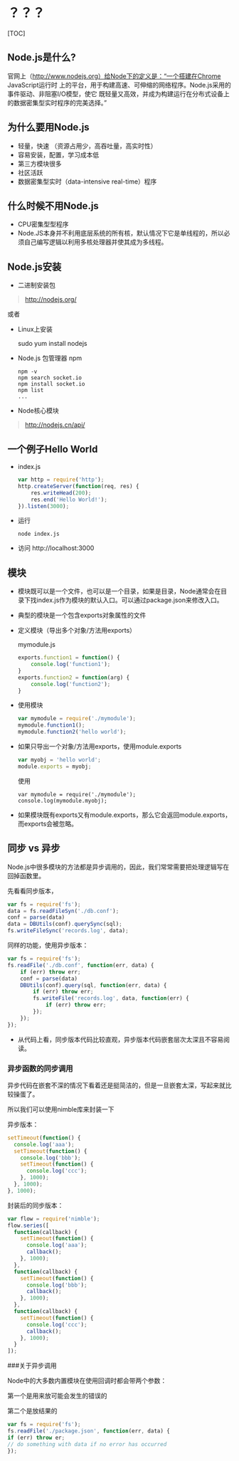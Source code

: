 # ？？？

[TOC]

## Node.js是什么?

官网上（http://www.nodejs.org）给Node下的定义是：“一个搭建在Chrome JavaScript运行时
上的平台，用于构建高速、可伸缩的网络程序。Node.js采用的事件驱动、非阻塞I/O模型，使它
既轻量又高效，并成为构建运行在分布式设备上的数据密集型实时程序的完美选择。”

## 为什么要用Node.js

- 轻量，快速 （资源占用少，高吞吐量，高实时性）
- 容易安装，配置，学习成本低
- 第三方模块很多
- 社区活跃
- 数据密集型实时（data-intensive real-time）程序

## 什么时候不用Node.js

- CPU密集型型程序
- Node.JS本身并不利用底层系统的所有核，默认情况下它是单线程的，所以必须自己编写逻辑以利用多核处理器并使其成为多线程。

## Node.js安装

- 二进制安装包

> http://nodejs.org/ 

或者

- Linux上安装

  sudo yum install nodejs

- Node.js 包管理器 npm

  ``` shell
  npm -v
  npm search socket.io
  npm install socket.io
  npm list
  ...
  ```

- Node核心模块
>  http://nodejs.cn/api/

## 一个例子Hello World

- index.js

  ``` javascript
  var http = require('http');
  http.createServer(function(req, res) {
      res.writeHead(200);
      res.end('Hello World!');
  }).listen(3000);
  ```

- 运行 

  ``` shell
  node index.js
  ```

- 访问 http://localhost:3000

## 模块

- 模块既可以是一个文件，也可以是一个目录，如果是目录，Node通常会在目录下找index.js作为模块的默认入口。可以通过package.json来修改入口。

- 典型的模块是一个包含exports对象属性的文件

- 定义模块（导出多个对象/方法用exports）

  mymodule.js

  ``` javascript
  exports.function1 = function() {
      console.log('function1');
  }
  exports.function2 = function(arg) {
      console.log('function2');
  }
  ```

- 使用模块

  ``` javascript
  var mymodule = require('./mymodule');
  mymodule.function1();
  mymodule.function2('hello world');
  ```

- 如果只导出一个对象/方法用exports，使用module.exports

  ``` javascript
  var myobj = 'hello world';
  module.exports = myobj;
  ```

  使用

  ``` javasc
  var mymodule = require('./mymodule');
  console.log(mymodule.myobj);
  ```

- 如果模块既有exports又有module.exports，那么它会返回module.exports，而exports会被忽略。

## 同步 vs 异步

Node.js中很多模块的方法都是异步调用的，因此，我们常常需要把处理逻辑写在回掉函数里。

先看看同步版本，

``` javascript
var fs = require('fs');
data = fs.readFileSyn('./db.conf');
conf = parse(data)
data = DBUtils(conf).querySync(sql);
fs.writeFileSync('records.log', data);
```

同样的功能，使用异步版本：

```javascript
var fs = require('fs');
fs.readFile('./db.conf', function(err, data) {
	if (err) throw err;
	conf = parse(data)
	DBUtils(conf).query(sql, function(err, data) {
		if (err) throw err;
      	fs.writeFile('records.log', data, function(err) {
        	if (err) throw err;
      	});
	});
});
```

- 从代码上看，同步版本代码比较直观，异步版本代码嵌套层次太深且不容易阅读。

### 异步函数的同步调用

异步代码在嵌套不深的情况下看着还是挺简洁的，但是一旦嵌套太深，写起来就比较操蛋了。

所以我们可以使用nimble库来封装一下

异步版本：

``` javascript
setTimeout(function() {
  console.log('aaa');
  setTimeout(function() {
    console.log('bbb');
    setTimeout(function() {
      console.log('ccc');
    }, 1000);
  }, 1000);
}, 1000);
```

封装后的同步版本：

``` javascript
var flow = require('nimble');
flow.series([
  function(callback) {
    setTimeout(function() {
      console.log('aaa');
      callback();
    }, 1000);
  },
  function(callback) {
    setTimeout(function() {
      console.log('bbb');
      callback();
    }, 1000);
  },
  function(callback) {
    setTimeout(function() {
      console.log('ccc');
      callback();
    }, 1000);
  }
]);
```

###关于异步调用

Node中的大多数内置模块在使用回调时都会带两个参数：

第一个是用来放可能会发生的错误的

第二个是放结果的

  ``` javascript
var fs = require('fs');
fs.readFile('./package.json', function(err, data) {
  if (err) throw er;
  // do something with data if no error has occurred
});
  ```

